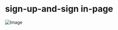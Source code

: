 # sign-up-and-sign in-page

![Image](https://github.com/user-attachments/assets/52993781-4ecf-4100-8fd7-90dcf64038a2)


